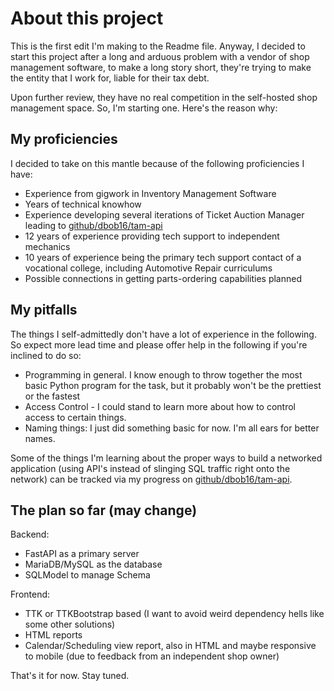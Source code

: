 # About this project

This is the first edit I'm making to the Readme file. Anyway, I decided to start this project after a long and arduous problem with a vendor of shop management software, to make a long story short, they're trying to make the entity that I work for, liable for their tax debt.

Upon further review, they have no real competition in the self-hosted shop management space. So, I'm starting one. Here's the reason why:

## My proficiencies

I decided to take on this mantle because of the following proficiencies I have:

- Experience from gigwork in Inventory Management Software
- Years of technical knowhow
- Experience developing several iterations of Ticket Auction Manager leading to [github/dbob16/tam-api](https://www.github.com/dbob16/tam-api)
- 12 years of experience providing tech support to independent mechanics
- 10 years of experience being the primary tech support contact of a vocational college, including Automotive Repair curriculums
- Possible connections in getting parts-ordering capabilities planned

## My pitfalls

The things I self-admittedly don't have a lot of experience in the following. So expect more lead time and please offer help in the following if you're inclined to do so:

- Programming in general. I know enough to throw together the most basic Python program for the task, but it probably won't be the prettiest or the fastest
- Access Control - I could stand to learn more about how to control access to certain things.
- Naming things: I just did something basic for now. I'm all ears for better names.

Some of the things I'm learning about the proper ways to build a networked application (using API's instead of slinging SQL traffic right onto the network) can be tracked via my progress on [github/dbob16/tam-api](https://www.github.com/dbob16/tam-api).

## The plan so far (may change)

Backend:
- FastAPI as a primary server
- MariaDB/MySQL as the database
- SQLModel to manage Schema

Frontend:
- TTK or TTKBootstrap based (I want to avoid weird dependency hells like some other solutions)
- HTML reports
- Calendar/Scheduling view report, also in HTML and maybe responsive to mobile (due to feedback from an independent shop owner)

That's it for now. Stay tuned.
